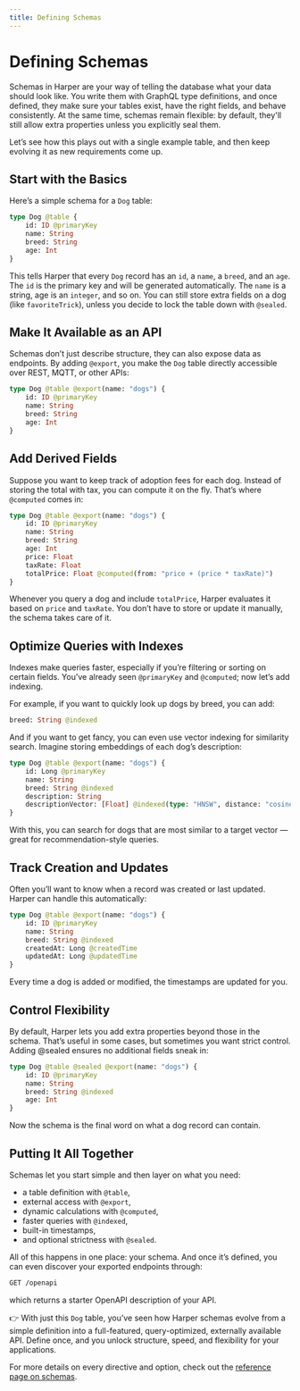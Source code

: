 ```yaml
---
title: Defining Schemas
---
```


# Defining Schemas

Schemas in Harper are your way of telling the database what your data should look like. You write them with GraphQL type definitions, and once defined, they make sure your tables exist, have the right fields, and behave consistently. At the same time, schemas remain flexible: by default, they'll still allow extra properties unless you explicitly seal them.

Let’s see how this plays out with a single example table, and then keep evolving it as new requirements come up.

## Start with the Basics

Here’s a simple schema for a `Dog` table:

```graphql
type Dog @table {
	id: ID @primaryKey
	name: String
	breed: String
	age: Int
}
```

This tells Harper that every `Dog` record has an `id`, a `name`, a `breed`, and an `age`. The `id` is the primary key and will be generated automatically. The `name` is a string, age is an `integer`, and so on. You can still store extra fields on a dog (like `favoriteTrick`), unless you decide to lock the table down with `@sealed`.

## Make It Available as an API

Schemas don’t just describe structure, they can also expose data as endpoints. By adding `@export`, you make the `Dog` table directly accessible over REST, MQTT, or other APIs:

```graphql
type Dog @table @export(name: "dogs") {
	id: ID @primaryKey
	name: String
	breed: String
	age: Int
}
```

## Add Derived Fields

Suppose you want to keep track of adoption fees for each dog. Instead of storing the total with tax, you can compute it on the fly. That’s where `@computed` comes in:

```graphql
type Dog @table @export(name: "dogs") {
	id: ID @primaryKey
	name: String
	breed: String
	age: Int
	price: Float
	taxRate: Float
	totalPrice: Float @computed(from: "price + (price * taxRate)")
}
```

Whenever you query a dog and include `totalPrice`, Harper evaluates it based on `price` and `taxRate`. You don’t have to store or update it manually, the schema takes care of it.

## Optimize Queries with Indexes

Indexes make queries faster, especially if you’re filtering or sorting on certain fields. You’ve already seen `@primaryKey` and `@computed`; now let’s add indexing.

For example, if you want to quickly look up dogs by breed, you can add:

```graphql
breed: String @indexed
```

And if you want to get fancy, you can even use vector indexing for similarity search. Imagine storing embeddings of each dog’s description:

```graphql
type Dog @table @export(name: "dogs") {
	id: Long @primaryKey
	name: String
	breed: String @indexed
	description: String
	descriptionVector: [Float] @indexed(type: "HNSW", distance: "cosine")
}
```

With this, you can search for dogs that are most similar to a target vector — great for recommendation-style queries.

## Track Creation and Updates

Often you’ll want to know when a record was created or last updated. Harper can handle this automatically:

```graphql
type Dog @table @export(name: "dogs") {
	id: ID @primaryKey
	name: String
	breed: String @indexed
	createdAt: Long @createdTime
	updatedAt: Long @updatedTime
}
```

Every time a dog is added or modified, the timestamps are updated for you.

## Control Flexibility

By default, Harper lets you add extra properties beyond those in the schema. That’s useful in some cases, but sometimes you want strict control. Adding @sealed ensures no additional fields sneak in:

```graphql
type Dog @table @sealed @export(name: "dogs") {
	id: ID @primaryKey
	name: String
	breed: String @indexed
	age: Int
}
```

Now the schema is the final word on what a dog record can contain.

## Putting It All Together

Schemas let you start simple and then layer on what you need:

- a table definition with `@table`,
- external access with `@export`,
- dynamic calculations with `@computed`,
- faster queries with `@indexed`,
- built-in timestamps,
- and optional strictness with `@sealed`.

All of this happens in one place: your schema. And once it’s defined, you can even discover your exported endpoints through:

```bash
GET /openapi
```

which returns a starter OpenAPI description of your API.

👉 With just this `Dog` table, you’ve seen how Harper schemas evolve from a simple definition into a full-featured, query-optimized, externally available API. Define once, and you unlock structure, speed, and flexibility for your applications.

For more details on every directive and option, check out the [reference page on schemas](../../reference/Applications/defining-schemas).
